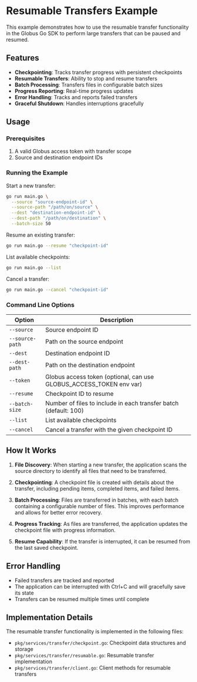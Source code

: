 # Resumable Transfers Example

This example demonstrates how to use the resumable transfer functionality in the Globus Go SDK to perform large transfers that can be paused and resumed.

## Features

- **Checkpointing**: Tracks transfer progress with persistent checkpoints
- **Resumable Transfers**: Ability to stop and resume transfers
- **Batch Processing**: Transfers files in configurable batch sizes
- **Progress Reporting**: Real-time progress updates
- **Error Handling**: Tracks and reports failed transfers
- **Graceful Shutdown**: Handles interruptions gracefully

## Usage

### Prerequisites

1. A valid Globus access token with transfer scope
2. Source and destination endpoint IDs

### Running the Example

Start a new transfer:

```bash
go run main.go \
  --source "source-endpoint-id" \
  --source-path "/path/on/source" \
  --dest "destination-endpoint-id" \
  --dest-path "/path/on/destination" \
  --batch-size 50
```

Resume an existing transfer:

```bash
go run main.go --resume "checkpoint-id"
```

List available checkpoints:

```bash
go run main.go --list
```

Cancel a transfer:

```bash
go run main.go --cancel "checkpoint-id"
```

### Command Line Options

| Option | Description |
|--------|-------------|
| `--source` | Source endpoint ID |
| `--source-path` | Path on the source endpoint |
| `--dest` | Destination endpoint ID |
| `--dest-path` | Path on the destination endpoint |
| `--token` | Globus access token (optional, can use GLOBUS_ACCESS_TOKEN env var) |
| `--resume` | Checkpoint ID to resume |
| `--batch-size` | Number of files to include in each transfer batch (default: 100) |
| `--list` | List available checkpoints |
| `--cancel` | Cancel a transfer with the given checkpoint ID |

## How It Works

1. **File Discovery**: When starting a new transfer, the application scans the source directory to identify all files that need to be transferred.

2. **Checkpointing**: A checkpoint file is created with details about the transfer, including pending items, completed items, and failed items.

3. **Batch Processing**: Files are transferred in batches, with each batch containing a configurable number of files. This improves performance and allows for better error recovery.

4. **Progress Tracking**: As files are transferred, the application updates the checkpoint file with progress information.

5. **Resume Capability**: If the transfer is interrupted, it can be resumed from the last saved checkpoint.

## Error Handling

- Failed transfers are tracked and reported
- The application can be interrupted with Ctrl+C and will gracefully save its state
- Transfers can be resumed multiple times until complete

## Implementation Details

The resumable transfer functionality is implemented in the following files:

- `pkg/services/transfer/checkpoint.go`: Checkpoint data structures and storage
- `pkg/services/transfer/resumable.go`: Resumable transfer implementation
- `pkg/services/transfer/client.go`: Client methods for resumable transfers